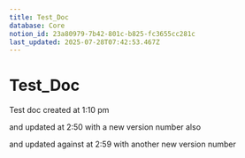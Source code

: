 ```yaml
---
title: Test_Doc
database: Core
notion_id: 23a80979-7b42-801c-b825-fc3655cc281c
last_updated: 2025-07-28T07:42:53.467Z
---
```


# Test_Doc


Test doc created at 1:10 pm


and updated at 2:50 with a new version number also


and updated against at 2:59 with another new version number


